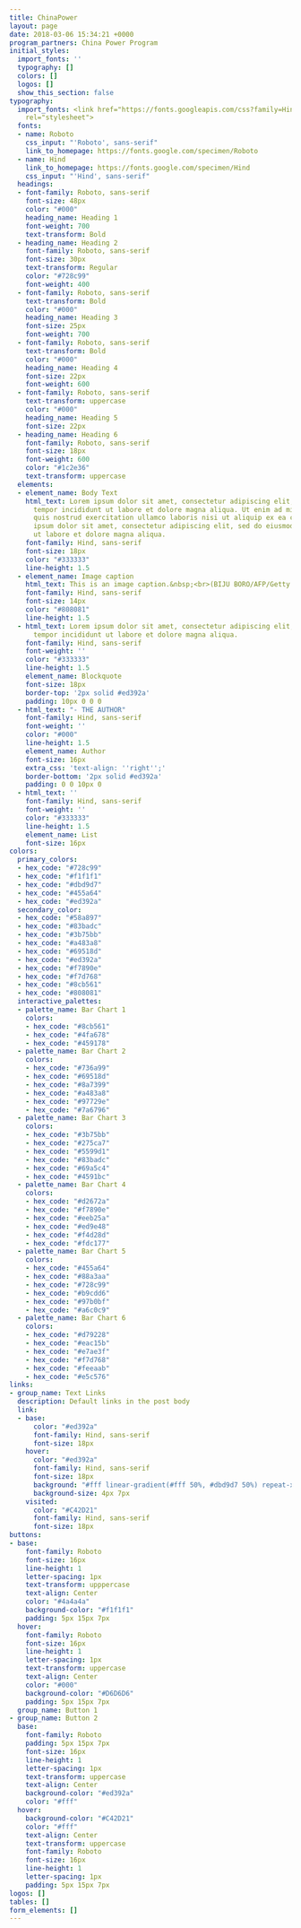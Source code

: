```yaml
---
title: ChinaPower
layout: page
date: 2018-03-06 15:34:21 +0000
program_partners: China Power Program
initial_styles:
  import_fonts: ''
  typography: []
  colors: []
  logos: []
  show_this_section: false
typography:
  import_fonts: <link href="https://fonts.googleapis.com/css?family=Hind|Roboto:400,600,700"
    rel="stylesheet">
  fonts:
  - name: Roboto
    css_input: "'Roboto', sans-serif"
    link_to_homepage: https://fonts.google.com/specimen/Roboto
  - name: Hind
    link_to_homepage: https://fonts.google.com/specimen/Hind
    css_input: "'Hind', sans-serif"
  headings:
  - font-family: Roboto, sans-serif
    font-size: 48px
    color: "#000"
    heading_name: Heading 1
    font-weight: 700
    text-transform: Bold
  - heading_name: Heading 2
    font-family: Roboto, sans-serif
    font-size: 30px
    text-transform: Regular
    color: "#728c99"
    font-weight: 400
  - font-family: Roboto, sans-serif
    text-transform: Bold
    color: "#000"
    heading_name: Heading 3
    font-size: 25px
    font-weight: 700
  - font-family: Roboto, sans-serif
    text-transform: Bold
    color: "#000"
    heading_name: Heading 4
    font-size: 22px
    font-weight: 600
  - font-family: Roboto, sans-serif
    text-transform: uppercase
    color: "#000"
    heading_name: Heading 5
    font-size: 22px
  - heading_name: Heading 6
    font-family: Roboto, sans-serif
    font-size: 18px
    font-weight: 600
    color: "#1c2e36"
    text-transform: uppercase
  elements:
  - element_name: Body Text
    html_text: Lorem ipsum dolor sit amet, consectetur adipiscing elit, sed do eiusmod
      tempor incididunt ut labore et dolore magna aliqua. Ut enim ad minim veniam,
      quis nostrud exercitation ullamco laboris nisi ut aliquip ex ea commodo consequat.<br><br>Lorem
      ipsum dolor sit amet, consectetur adipiscing elit, sed do eiusmod tempor incididunt
      ut labore et dolore magna aliqua.
    font-family: Hind, sans-serif
    font-size: 18px
    color: "#333333"
    line-height: 1.5
  - element_name: Image caption
    html_text: This is an image caption.&nbsp;<br>(BIJU BORO/AFP/Getty Images)
    font-family: Hind, sans-serif
    font-size: 14px
    color: "#808081"
    line-height: 1.5
  - html_text: Lorem ipsum dolor sit amet, consectetur adipiscing elit, sed do eiusmod
      tempor incididunt ut labore et dolore magna aliqua.
    font-family: Hind, sans-serif
    font-weight: ''
    color: "#333333"
    line-height: 1.5
    element_name: Blockquote
    font-size: 18px
    border-top: '2px solid #ed392a'
    padding: 10px 0 0 0
  - html_text: "- THE AUTHOR"
    font-family: Hind, sans-serif
    font-weight: ''
    color: "#000"
    line-height: 1.5
    element_name: Author
    font-size: 16px
    extra_css: 'text-align: ''right'';'
    border-bottom: '2px solid #ed392a'
    padding: 0 0 10px 0
  - html_text: ''
    font-family: Hind, sans-serif
    font-weight: ''
    color: "#333333"
    line-height: 1.5
    element_name: List
    font-size: 16px
colors:
  primary_colors:
  - hex_code: "#728c99"
  - hex_code: "#f1f1f1"
  - hex_code: "#dbd9d7"
  - hex_code: "#455a64"
  - hex_code: "#ed392a"
  secondary_color:
  - hex_code: "#58a897"
  - hex_code: "#83badc"
  - hex_code: "#3b75bb"
  - hex_code: "#a483a8"
  - hex_code: "#69518d"
  - hex_code: "#ed392a"
  - hex_code: "#f7890e"
  - hex_code: "#f7d768"
  - hex_code: "#8cb561"
  - hex_code: "#808081"
  interactive_palettes:
  - palette_name: Bar Chart 1
    colors:
    - hex_code: "#8cb561"
    - hex_code: "#4fa678"
    - hex_code: "#459178"
  - palette_name: Bar Chart 2
    colors:
    - hex_code: "#736a99"
    - hex_code: "#69518d"
    - hex_code: "#8a7399"
    - hex_code: "#a483a8"
    - hex_code: "#97729e"
    - hex_code: "#7a6796"
  - palette_name: Bar Chart 3
    colors:
    - hex_code: "#3b75bb"
    - hex_code: "#275ca7"
    - hex_code: "#5599d1"
    - hex_code: "#83badc"
    - hex_code: "#69a5c4"
    - hex_code: "#4591bc"
  - palette_name: Bar Chart 4
    colors:
    - hex_code: "#d2672a"
    - hex_code: "#f7890e"
    - hex_code: "#eeb25a"
    - hex_code: "#ed9e48"
    - hex_code: "#f4d28d"
    - hex_code: "#fdc177"
  - palette_name: Bar Chart 5
    colors:
    - hex_code: "#455a64"
    - hex_code: "#88a3aa"
    - hex_code: "#728c99"
    - hex_code: "#b9cdd6"
    - hex_code: "#97b0bf"
    - hex_code: "#a6c0c9"
  - palette_name: Bar Chart 6
    colors:
    - hex_code: "#d79228"
    - hex_code: "#eac15b"
    - hex_code: "#e7ae3f"
    - hex_code: "#f7d768"
    - hex_code: "#feeaab"
    - hex_code: "#e5c576"
links:
- group_name: Text Links
  description: Default links in the post body
  link:
  - base:
      color: "#ed392a"
      font-family: Hind, sans-serif
      font-size: 18px
    hover:
      color: "#ed392a"
      font-family: Hind, sans-serif
      font-size: 18px
      background: "#fff linear-gradient(#fff 50%, #dbd9d7 50%) repeat-x 0 100%"
      background-size: 4px 7px
    visited:
      color: "#C42D21"
      font-family: Hind, sans-serif
      font-size: 18px
buttons:
- base:
    font-family: Roboto
    font-size: 16px
    line-height: 1
    letter-spacing: 1px
    text-transform: upppercase
    text-align: Center
    color: "#4a4a4a"
    background-color: "#f1f1f1"
    padding: 5px 15px 7px
  hover:
    font-family: Roboto
    font-size: 16px
    line-height: 1
    letter-spacing: 1px
    text-transform: uppercase
    text-align: Center
    color: "#000"
    background-color: "#D6D6D6"
    padding: 5px 15px 7px
  group_name: Button 1
- group_name: Button 2
  base:
    font-family: Roboto
    padding: 5px 15px 7px
    font-size: 16px
    line-height: 1
    letter-spacing: 1px
    text-transform: uppercase
    text-align: Center
    background-color: "#ed392a"
    color: "#fff"
  hover:
    background-color: "#C42D21"
    color: "#fff"
    text-align: Center
    text-transform: uppercase
    font-family: Roboto
    font-size: 16px
    line-height: 1
    letter-spacing: 1px
    padding: 5px 15px 7px
logos: []
tables: []
form_elements: []
---
```

